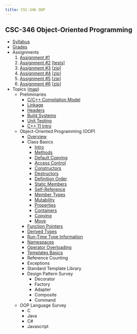 ```yaml
---
title: CSC-346 OOP
---
```


## CSC-346 Object-Oriented Programming

- [Syllabus](syllabus.html)
- [Grades](grades.html)
- Assignments
    1. [Assignment #1](assignment1.html)
    2. [Assignment #2](assignment2.html) \[[tests](trace-tests.cpp)\]
    3. [Assignment #3](assignment3.html) \[[zip](student-346-3.zip)\]
    4. [Assignment #4](assignment4.html) \[[zip](student-346-4.zip)\]
    5. [Assignment #5](assignment5.html) \[[zip](student-346-5.zip)\]
    6. [Assignment #6](assignment6.html) \[[zip](student-346-6.zip)\]
- Topics ([map](map.html))
    - Preliminaries
        - [C/C++ Compilation Model](compile-model.html)
        - [Linkage](linkage.html)
        - [Headers](headers.html)
        - [Build Systems](build-systems.html)
        - [Unit Testing](unit-testing.html)
        - [C++ 11 Intro](cpp11-intro.html)
    - Object-Oriented Programming (OOP)
      - [Overview](overview.html)
      - Class Basics
          - [Intro](class-intro.html)
          - [Methods](methods.html)
          - [Default Copying](default-copying.html)
          - [Access Control](access-control.html)
          - [Constructors](constructors.html)
          - [Destructors](destructors.html)
          - [Definition Order](definition-order.html)
          - [Static Members](static-members.html)
          - [Self-Reference](self-reference.html)
          - [Member Types](member-types.html)
          - [Mutability](mutability.html)
          - [Properties](properties.html)
          - [Containers](containers.html)
          - [Copying](copying.html)
          - [Move](move.html)
      - [Function Pointers](function-pointers.html)
      - [Derived Types](derived-types.html)
      - [Run-Time Type Information](rtti.html)
      - [Namespaces](namespaces.html)
      - [Operator Overloading](operator-overloading.html)
      - [Templates Basics](templates.html)
      - Reference Counting
      - Exceptions
      - Standard Template Library
      - Design Pattern Survey
          - Decorator
          - Factory
          - Adapter
          - Composite
          - Command
    - OOP Language Survey
      - C
      - Java
      - C#
      - Javascript


